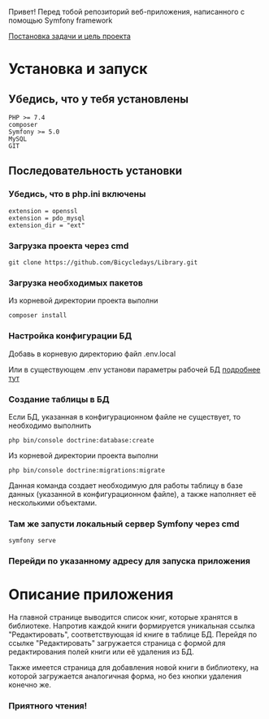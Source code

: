 Привет! Перед тобой репозиторий веб-приложения, написанного с помощью Symfony framework

[Постановка задачи и цель проекта](https://docs.google.com/document/d/1oLVERmGIS5ArjBgMJjpcua0B9jymdqfGkNMQMSY0f5w/edit?usp=sharing)

# Установка и запуск
## Убедись, что у тебя установлены
```
PHP >= 7.4
composer
Symfony >= 5.0
MySQL
GIT
```
## Последовательность установки
### Убедись, что в php.ini включены
```
extension = openssl
extension = pdo_mysql
extension_dir = "ext"
```
### Загрузка проекта через cmd
```
git clone https://github.com/Bicycledays/Library.git
```
### Загрузка необходимых пакетов
Из корневой директории проекта выполни
```
composer install
```
### Настройка конфигурации БД
Добавь в корневую директорию файл .env.local

Или в существующем .env установи параметры рабочей БД [подробнее тут](https://symfony.com/doc/current/best_practices.html#use-environment-variables-for-infrastructure-configuration)
### Создание таблицы в БД
Если БД, указанная в конфигурационном файле не существует, то необходимо выполнить
```
php bin/console doctrine:database:create
```
Из корневой директории проекта выполни
```
php bin/console doctrine:migrations:migrate
```
Данная команда создает необходимую для работы таблицу в базе данных (указанной в конфигурационном файле), а также наполняет её несколькими объектами.
### Там же запусти локальный сервер Symfony через cmd
```
symfony serve
```
### Перейди по указанному адресу для запуска приложения

# Описание приложения
На главной странице выводится список книг, которые хранятся в библиотеке.
Напротив каждой книги формируется уникальная ссылка "Редактировать", соответствующая id книге в таблице БД.
Перейдя по ссылке "Редактировать" загружается страница с формой для редактирования полей книги или её удаления из БД.

Также имеется страница для добавления новой книги в библиотеку, на которой загружается аналогичная форма, но без кнопки удаления конечно же.

### Приятного чтения!
